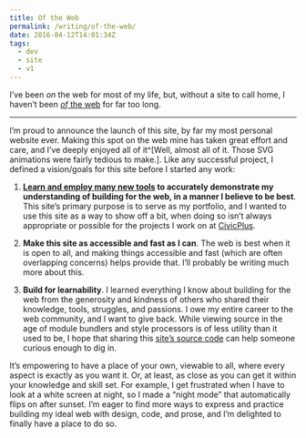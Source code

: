 ```yaml
---
title: Of the Web
permalink: /writing/of-the-web/
date: 2016-04-12T14:01:34Z
tags:
  - dev
  - site
  - v1
---
```



I’ve been _on_ the web for most of my life, but, without a site to call home, I haven’t been [_of_ the web](https://adactio.com/journal/9016) for far too long.

-----

I’m proud to announce the launch of this site, by far my most personal website ever. Making this spot on the web mine has taken great effort and care, and I’ve deeply enjoyed all of it^[Well, almost all of it. Those SVG animations were fairly tedious to make.]. Like any successful project, I defined a vision/goals for this site before I started any work:

1. **[Learn and employ many new tools](/colophon/) to accurately demonstrate my understanding of building for the web, in a manner I believe to be best**. This site’s primary purpose is to serve as my portfolio, and I wanted to use this site as a way to show off a bit, when doing so isn’t always appropriate or possible for the projects I work on at [CivicPlus](http://civicplus.com).

2. **Make this site as accessible and fast as I can**. The web is best when it is open to all, and making things accessible and fast (which are often overlapping concerns) helps provide that. I’ll probably be writing much more about this.

3. **Build for learnability**. I learned everything I know about building for the web from the generosity and kindness of others who shared their knowledge, tools, struggles, and passions. I owe my entire career to the web community, and I want to give back. While viewing source in the age of module bundlers and style processors is of less utility than it used to be, I hope that sharing this [site’s source code](https://github.com/kylegach/kylegach_com) can help someone curious enough to dig in.

It’s empowering to have a place of your own, viewable to all, where every aspect is exactly as you want it. Or, at least, as close as you can get it within your knowledge and skill set. For example, I get frustrated when I have to look at a white screen at night, so I made a “night mode” that automatically flips on after sunset. I’m eager to find more ways to express and practice building my ideal web with design, code, and prose, and I’m delighted to finally have a place to do so.
